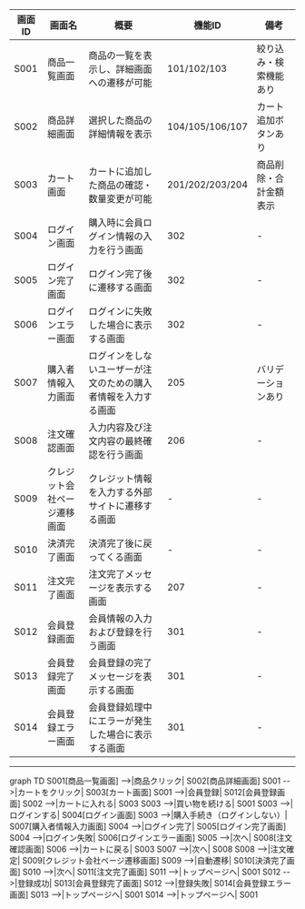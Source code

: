 | 画面ID | 画面名                 | 概要                                                                 | 機能ID        | 備考                         |
|--------|------------------------|----------------------------------------------------------------------|---------------|------------------------------|
| S001   | 商品一覧画面           | 商品の一覧を表示し、詳細画面への遷移が可能                          | 101/102/103   | 絞り込み・検索機能あり       |
| S002   | 商品詳細画面           | 選択した商品の詳細情報を表示                                        | 104/105/106/107 | カート追加ボタンあり         |
| S003   | カート画面             | カートに追加した商品の確認・数量変更が可能                          | 201/202/203/204 | 商品削除・合計金額表示       |
| S004   | ログイン画面           | 購入時に会員ログイン情報の入力を行う画面                            | 302             | -                            |
| S005   | ログイン完了画面       | ログイン完了後に遷移する画面                                        | 302             | -                            |
| S006   | ログインエラー画面     | ログインに失敗した場合に表示する画面                                | 302             | -                            |
| S007   | 購入者情報入力画面     | ログインをしないユーザーが注文のための購入者情報を入力する画面     | 205           | バリデーションあり           |
| S008   | 注文確認画面           | 入力内容及び注文内容の最終確認を行う画面                            | 206             | -                            |
| S009   | クレジット会社ページ遷移画面 | クレジット情報を入力する外部サイトに遷移する画面              | -             | -                            |
| S010   | 決済完了画面           | 決済完了後に戻ってくる画面                                          | -             | -                            |
| S011   | 注文完了画面           | 注文完了メッセージを表示する画面                                    | 207             | -                            |
| S012   | 会員登録画面           | 会員情報の入力および登録を行う画面                                  | 301           | -               |
| S013   | 会員登録完了画面       | 会員登録の完了メッセージを表示する画面                              | 301           | -               |
| S014   | 会員登録エラー画面     | 会員登録処理中にエラーが発生した場合に表示する画面                  | 301           | -              |

---
<div class="mermaid">
graph TD
  S001[商品一覧画面] -->|商品クリック| S002[商品詳細画面]
  S001 -->|カートをクリック| S003[カート画面]
  S001 -->|会員登録| S012[会員登録画面]
  S002 -->|カートに入れる| S003
  S003 -->|買い物を続ける| S001
  S003 -->|ログインする| S004[ログイン画面]
  S003 -->|購入手続き（ログインしない）| S007[購入者情報入力画面]
  S004 -->|ログイン完了| S005[ログイン完了画面]
  S004 -->|ログイン失敗| S006[ログインエラー画面]
  S005 -->|次へ| S008[注文確認画面]
  S006 -->|カートに戻る| S003
  S007 -->|次へ| S008
  S008 -->|注文確定| S009[クレジット会社ページ遷移画面]
  S009 -->|自動遷移| S010[決済完了画面]
  S010 -->|次へ| S011[注文完了画面]
  S011 -->|トップページへ| S001
  S012 -->|登録成功| S013[会員登録完了画面]
  S012 -->|登録失敗| S014[会員登録エラー画面]
  S013 -->|トップページへ| S001
  S014 -->|トップページへ| S001